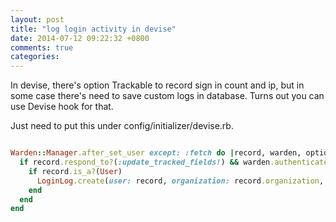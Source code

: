 ```yaml
---
layout: post
title: "log login activity in devise"
date: 2014-07-12 09:22:32 +0800
comments: true
categories: 
---
```


In devise, there's option Trackable to record sign in count and ip, but in some case there's need to save custom logs in database. Turns out you can use Devise hook for that.

Just need to put this under config/initializer/devise.rb.

``` ruby

Warden::Manager.after_set_user except: :fetch do |record, warden, options|
  if record.respond_to?(:update_tracked_fields!) && warden.authenticated?(options[:scope])
    if record.is_a?(User)
      LoginLog.create(user: record, organization: record.organization, ip: warden.request.remote_ip)
    end
  end
end

```
